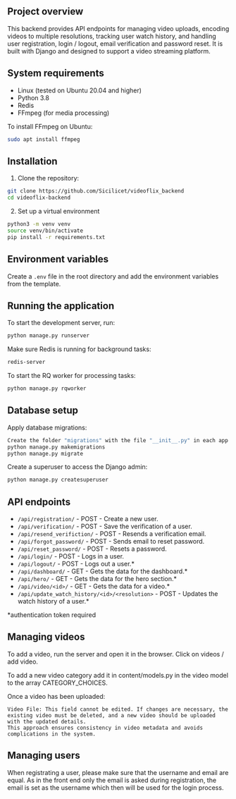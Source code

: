 ## Project overview

This backend provides API endpoints for managing video uploads, encoding videos to multiple resolutions, tracking user watch history, and handling user registration, login / logout, email verification and password reset. It is built with Django and designed to support a video streaming platform.

## System requirements

- Linux (tested on Ubuntu 20.04 and higher)
- Python 3.8
- Redis
- FFmpeg (for media processing)

To install FFmpeg on Ubuntu:

```bash
sudo apt install ffmpeg
```

## Installation

1. Clone the repository:

```bash
git clone https://github.com/Sicilicet/videoflix_backend
cd videoflix-backend
```

2. Set up a virtual environment

```bash
python3 -m venv venv
source venv/bin/activate
pip install -r requirements.txt
```

## Environment variables

Create a `.env` file in the root directory and add the environment variables from the template.

## Running the application

To start the development server, run:

```bash
python manage.py runserver
```

Make sure Redis is running for background tasks:

```bash
redis-server
```

To start the RQ worker for processing tasks:

```bash
python manage.py rqworker
```

## Database setup

Apply database migrations:

```bash
Create the folder "migrations" with the file "__init__.py" in each app.
python manage.py makemigrations
python manage.py migrate
```

Create a superuser to access the Django admin:

```bash
python manage.py createsuperuser
```

## API endpoints

- `/api/registration/` - POST - Create a new user.
- `/api/verification/` - POST - Save the verification of a user.
- `/api/resend_verifiction/` - POST - Resends a verification email.
- `/api/forgot_password/` - POST - Sends email to reset password.
- `/api/reset_password/` - POST - Resets a password.
- `/api/login/` - POST - Logs in a user.
- `/api/logout/` - POST - Logs out a user.\*
- `/api/dashboard/` - GET - Gets the data for the dashboard.\*
- `/api/hero/` - GET - Gets the data for the hero section.\*
- `/api/video/<id>/` - GET - Gets the data for a video.\*
- `/api/update_watch_history/<id>/<resolution>` - POST - Updates the watch history of a user.\*

\*authentication token required

## Managing videos

To add a video, run the server and open it in the browser. Click on videos / add video.

To add a new video category add it in content/models.py in the video model to the array CATEGORY_CHOICES.

Once a video has been uploaded:

    Video File: This field cannot be edited. If changes are necessary, the existing video must be deleted, and a new video should be uploaded with the updated details.
    This approach ensures consistency in video metadata and avoids complications in the system.

## Managing users

When registrating a user, please make sure that the username and email are equal. As in the front end only the email is asked during registration, the email is set as the username which then will be used for the login process.

